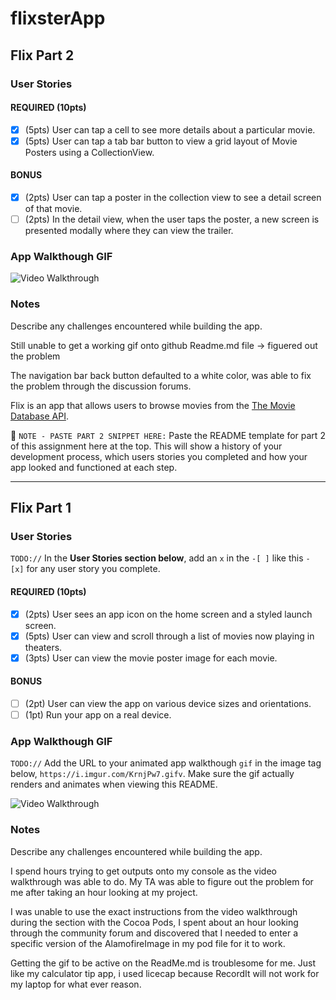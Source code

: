 # flixsterApp

## Flix Part 2

### User Stories

#### REQUIRED (10pts)
- [x] (5pts) User can tap a cell to see more details about a particular movie.
- [x] (5pts) User can tap a tab bar button to view a grid layout of Movie Posters using a CollectionView.

#### BONUS
- [x] (2pts) User can tap a poster in the collection view to see a detail screen of that movie.
- [ ] (2pts) In the detail view, when the user taps the poster, a new screen is presented modally where they can view the trailer.

### App Walkthough GIF

<img src='https://imgur.com/hiBgWvx.gif' title='Video Walkthrough' width='' alt='Video Walkthrough' />


### Notes
Describe any challenges encountered while building the app.

Still unable to get a working gif onto github Readme.md file -> figuered out the problem

The navigation bar back button defaulted to a white color, was able to fix the problem through the discussion forums.


Flix is an app that allows users to browse movies from the [The Movie Database API](http://docs.themoviedb.apiary.io/#).

📝 `NOTE - PASTE PART 2 SNIPPET HERE:` Paste the README template for part 2 of this assignment here at the top. This will show a history of your development process, which users stories you completed and how your app looked and functioned at each step.

---

## Flix Part 1

### User Stories
`TODO://` In the **User Stories section below**, add an `x` in the `-[ ]` like this `- [x]` for any user story you complete.

#### REQUIRED (10pts)
- [x] (2pts) User sees an app icon on the home screen and a styled launch screen.
- [x] (5pts) User can view and scroll through a list of movies now playing in theaters.
- [x] (3pts) User can view the movie poster image for each movie.

#### BONUS
- [ ] (2pt) User can view the app on various device sizes and orientations.
- [ ] (1pt) Run your app on a real device.

### App Walkthough GIF
`TODO://` Add the URL to your animated app walkthough `gif` in the image tag below, `https://i.imgur.com/KrnjPw7.gifv`. Make sure the gif actually renders and animates when viewing this README. 

<img src='https://i.imgur.com/KrnjPw7.gif' title='Video Walkthrough' width='' alt='Video Walkthrough' />


### Notes
Describe any challenges encountered while building the app.

I spend hours trying to get outputs onto my console as the video walkthrough was able to do. My TA was able to figure out the problem for me after taking an hour looking at my project.

I was unable to use the exact instructions from the video walkthrough during the section with the Cocoa Pods, I spent about an hour looking through the community forum and discovered that I needed to enter a specific version of the AlamofireImage in my pod file for it to work.

Getting the gif to be active on the ReadMe.md is troublesome for me. Just like my calculator tip app, i used licecap because RecordIt will not work for my laptop for what ever reason. 
